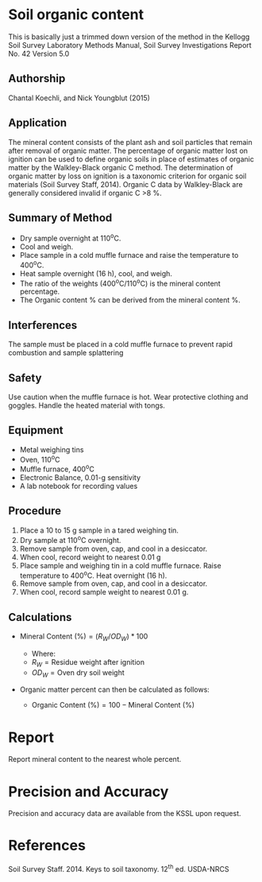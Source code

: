 Soil organic content
====================

This is basically just a trimmed down version of the method in the
Kellogg Soil Survey Laboratory Methods Manual, Soil Survey Investigations Report No. 42
Version 5.0


## Authorship

Chantal Koechli, and Nick Youngblut (2015)

## Application

The mineral content consists of the plant ash and soil particles that remain 
after removal of organic matter.  The percentage of organic matter lost on ignition 
can be used to define organic soils in place of estimates of organic matter by the 
Walkley-Black organic C method.  The determination of organic matter by loss on ignition
is a taxonomic criterion for organic soil materials (Soil Survey Staff, 2014).
Organic C data by Walkley-Black are generally considered invalid if organic C >8 %.


## Summary of Method

* Dry sample overnight at 110<sup>o</sup>C.
* Cool and weigh. 
* Place sample in a cold muffle furnace and raise the temperature to 400<sup>o</sup>C.
* Heat sample overnight (16 h), cool, and weigh.
* The ratio of the weights (400<sup>o</sup>C/110<sup>o</sup>C) is the mineral
content percentage.
* The Organic content % can be derived from the mineral content %.


## Interferences

The sample must be placed in a cold muffle furnace to prevent rapid 
combustion and sample splattering


## Safety

Use caution when the muffle furnace is hot.  Wear protective clothing and 
goggles.  Handle the heated material with tongs.


## Equipment

* Metal weighing tins
* Oven, 110<sup>o</sup>C
* Muffle furnace, 400<sup>o</sup>C
* Electronic Balance, 0.01-g sensitivity
* A lab notebook for recording values


## Procedure

1. Place a 10 to 15 g sample in a tared weighing tin.
1. Dry sample at 110<sup>o</sup>C overnight.
1. Remove sample from oven, cap, and cool in a desiccator.
1. When cool, record weight to nearest 0.01 g
1. Place sample and weighing tin in a cold muffle furnace. Raise temperature 
to 400<sup>o</sup>C.  Heat overnight (16 h).
1. Remove sample from oven, cap, and cool in a desiccator.
1. When cool, record sample weight to nearest 0.01 g.


## Calculations

* $\text{Mineral Content (%)} = (R_W / OD_W) * 100$
	* Where:
	* $R_W = \text{Residue weight after ignition}$
	* $OD_W = \text{Oven dry soil weight}$

* Organic matter percent can then be calculated as follows:
	* $\text{Organic Content (%)} = 100 - \text{Mineral Content (%)}$


# Report

Report mineral content to the nearest whole percent.


# Precision and Accuracy

Precision and accuracy data are available from the KSSL upon request.


# References

Soil Survey Staff. 2014. Keys to soil taxonomy. 12<sup>th</sup> ed. USDA-NRCS